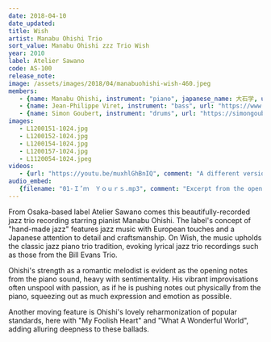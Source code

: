 ```yaml
---
date: 2018-04-10 
date_updated: 
title: Wish
artist: Manabu Ohishi Trio 
sort_value: Manabu Ohishi zzz Trio Wish
year: 2010
label: Atelier Sawano
code: AS-100
release_note: 
image: /assets/images/2018/04/manabuohishi-wish-460.jpeg
members:
   - {name: Manabu Ohishi, instrument: "piano", japanese_name: 大石学, url: "https://cd-v.net/ohishi/"}
   - {name: Jean-Philippe Viret, instrument: "bass", url: "https://www.jeanphilippeviret.com/"}
   - {name: Simon Goubert, instrument: "drums", url: "https://simongoubert.bandcamp.com/"}
images:
   - L1200151-1024.jpg
   - L1200152-1024.jpg
   - L1200154-1024.jpg
   - L1200157-1024.jpg
   - L1120054-1024.jpeg
videos: 
   - {url: "https://youtu.be/muxhlGhBnIQ", comment: "A different version of Ohishi's song \"Continuous Rain\""}
audio_embed:
   {filename: "01-Ｉ’ｍ　Ｙｏｕｒｓ.mp3", comment: "Excerpt from the opening track, \"I'm Yours\":"} 
---
```

From Osaka-based label Atelier Sawano comes this beautifully-recorded jazz trio recording starring pianist Manabu Ohishi. The label's concept of "hand-made jazz" features jazz music with European touches and a Japanese attention to detail and craftsmanship. On Wish, the music upholds the classic jazz piano trio tradition, evoking lyrical jazz trio recordings such as those from the Bill Evans Trio.

Ohishi's strength as a romantic melodist is evident as the opening notes from the piano sound, heavy with sentimentality. His vibrant improvisations often unspool with passion, as if he is pushing notes out physically from the piano, squeezing out as much expression and emotion as possible.

Another moving feature is Ohishi's lovely reharmonization of popular standards, here with "My Foolish Heart" and "What A Wonderful World", adding alluring deepness to these ballads.
